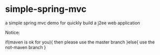 simple-spring-mvc
=================

a simple spring mvc demo for quickly build a j2ee web application

Notice:

if(maven is ok for you){
  then please use the master branch
}else{
  use the not-maven branch
}

